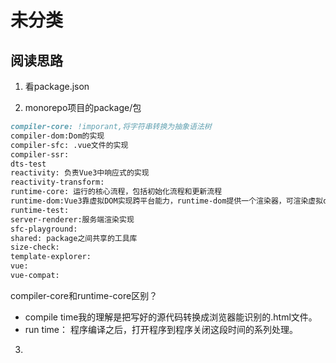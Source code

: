 # 未分类

## 阅读思路

1. 看package.json

2. monorepo项目的package/包

```md
compiler-core: !imporant,将字符串转换为抽象语法树
compiler-dom:Dom的实现
compiler-sfc: .vue文件的实现
compiler-ssr:
dts-test
reactivity: 负责Vue3中响应式的实现
reactivity-transform:
runtime-core: 运行的核心流程，包括初始化流程和更新流程
runtime-dom:Vue3靠虚拟DOM实现跨平台能力，runtime-dom提供一个渲染器，可渲染虚拟dom节点到指定容器
runtime-test:
server-renderer:服务端渲染实现
sfc-playground:
shared: package之间共享的工具库
size-check:
template-explorer:
vue:
vue-compat:
```

compiler-core和runtime-core区别？

* compile time我的理解是把写好的源代码转换成浏览器能识别的.html文件。
* run time： 程序编译之后，打开程序到程序关闭这段时间的系列处理。

3. 
